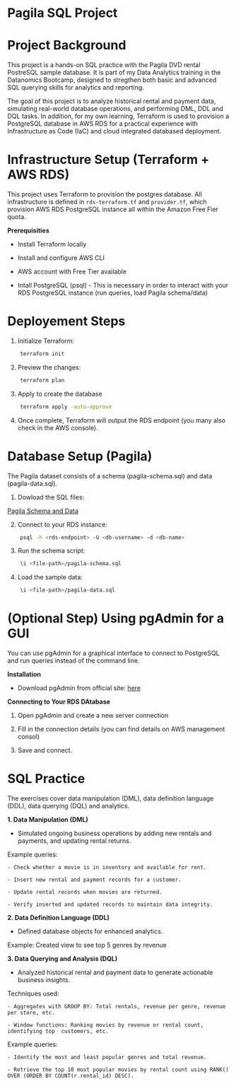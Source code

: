 # Pagila SQL Project

# Project Background

This project is a hands-on SQL practice with the Pagila DVD rental PostreSQL sample database. It is part of my Data Analytics training in the Datanomics Bootcamp, designed to stregthen both basic and advanced SQL querying skills for analytics and reporting.

The goal of this project is to analyze historical rental and payment data, simulating real-world database operations, and performing DML, DDL and DQL tasks. In addition, for my own learning, Terraform is used to provision a PostgreSQL database in AWS RDS for a practical experience with Infrastructure as Code (IaC) and cloud integrated databased deployment.

# Infrastructure Setup (Terraform + AWS RDS)

This project uses Terraform to provision the postgres database. All infrastructure is defined in `rds-terraform.tf` and `provider.tf`, which provision AWS RDS PostgreSQL instance all within the Amazon Free Fier quota.

**Prerequisities**

- Install Terraform locally

- Install and configure AWS CLI

- AWS account with Free Tier available

- Intall PostgreSQL (psql) - This is necessary in order to interact with your RDS PostgreSQL instance (run queries, load Pagila schema/data)

# Deployement Steps

1. Initialize Terraform:
```bash
    terraform init
```

2. Preview the changes:

```bash
    terraform plan
```

3. Apply to create the database
```bash
    terraform apply -auto-approve
```

4. Once complete, Terraform will output the RDS endpoint (you many also check in the AWS console).

# Database Setup (Pagila)

The Pagila dataset consists of a schema (pagila-schema.sql) and data (pagila-data.sql).

1. Dowload the SQL files:

<a href="https://github.com/devrimgunduz/pagila">Pagila Schema and Data</a>

2. Connect to your RDS instance:
```bash
    psql -h <rds-endpoint> -U <db-username> -d <db-name>
```

3. Run the schema script:
```bash
    \i <file-path>/pagila-schema.sql
```

4. Load the sample data:

```bash
    \i <file-path>/pagila-data.sql
```

# (Optional Step) Using pgAdmin for a GUI

You can use pgAdmin for a graphical interface to connect to PostgreSQL and run queries instead of the command line.

**Installation**

- Download pgAdmin from official site: <a href="https://www.pgadmin.org/download/">here</a>

**Connecting to Your RDS DAtabase**

1. Open pgAdmin and create a new server connection

2. Fill in the connection details (you can find details on AWS management consol)

3. Save and connect.

# SQL Practice 

The exercises cover data manipulation (DML), data definition language (DDL), data querying (DQL) and analytics.

**1. Data Manipulation (DML)**

- Simulated ongoing business operations by adding new rentals and payments, and updating rental returns.

Example queries:

    - Check whether a movie is in inventory and available for rent.

    - Insert new rental and payment records for a customer.

    - Update rental records when movies are returned.

    - Verify inserted and updated records to maintain data integrity.

**2. Data Definition Language (DDL)**

- Defined database objects for enhanced analytics.

Example: Created view to see top 5 genres by revenue

**3. Data Querying and Analysis (DQL)**

- Analyzed historical rental and payment data to generate actionable business insights.

Techniques used:

    - Aggregates with GROUP BY: Total rentals, revenue per genre, revenue per store, etc.

    - Window functions: Ranking movies by revenue or rental count, identifying top  customers, etc.

Example queries:

    - Identify the most and least popular genres and total revenue.

    - Retrieve the top 10 most popular movies by rental count using RANK() OVER (ORDER BY COUNT(r.rental_id) DESC).

